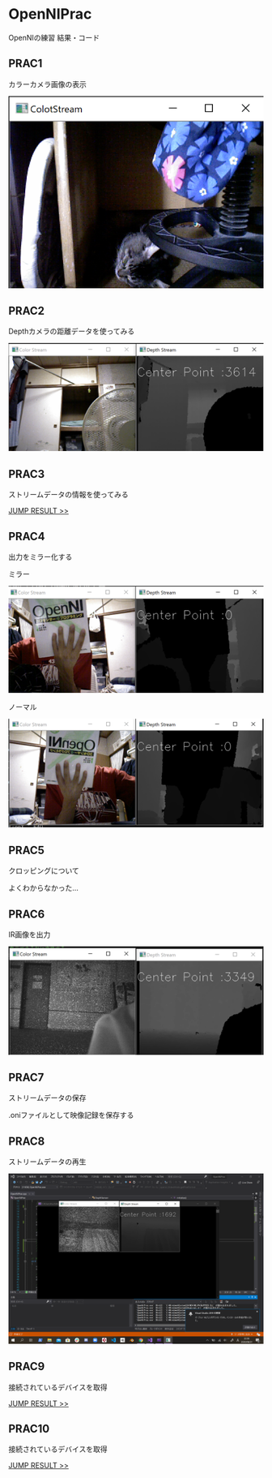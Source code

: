 # OpenNIPrac
OpenNIの練習
結果・コード

## PRAC1
カラーカメラ画像の表示

![prac1](https://github.com/yosse95ai/OpenNIPrac/blob/images/images/ret1.png)
## PRAC2
Depthカメラの距離データを使ってみる

![prac1](https://github.com/yosse95ai/OpenNIPrac/blob/images/images/ret2.png)

## PRAC3
ストリームデータの情報を使ってみる

[JUMP RESULT >>](https://raw.githubusercontent.com/yosse95ai/OpenNIPrac/images/ret/ret3.txt)

## PRAC4
出力をミラー化する

ミラー

![Mirror](https://github.com/yosse95ai/OpenNIPrac/blob/images/images/mirror.png)

ノーマル

![nonMirror](https://github.com/yosse95ai/OpenNIPrac/blob/images/images/nonMirror.png)

## PRAC5
クロッピングについて

よくわからなかった...

## PRAC6
IR画像を出力

![IRStream](https://github.com/yosse95ai/OpenNIPrac/blob/images/images/ret6.png)

## PRAC7
ストリームデータの保存

.oniファイルとして映像記録を保存する

## PRAC8
ストリームデータの再生

![streamPlay](https://github.com/yosse95ai/OpenNIPrac/blob/images/images/ret8.png)

## PRAC9
接続されているデバイスを取得

[JUMP RESULT >>](https://raw.githubusercontent.com/yosse95ai/OpenNIPrac/images/ret/ret9.txt)

## PRAC10
接続されているデバイスを取得

[JUMP RESULT >>](https://raw.githubusercontent.com/yosse95ai/OpenNIPrac/images/ret/ret10.txt)

